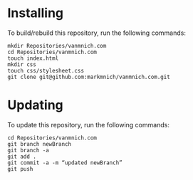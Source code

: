 # Installing

To build/rebuild this repository, run the following commands:

````
mkdir Repositories/vanmnich.com
cd Repositories/vanmnich.com
touch index.html
mkdir css
touch css/stylesheet.css
git clone git@github.com:markmnich/vanmnich.com.git
````

# Updating

To update this repository, run the following commands:

````
cd Repositories/vanmnich.com
git branch newBranch
git branch -a
git add .
git commit -a -m “updated newBranch”
git push
````

